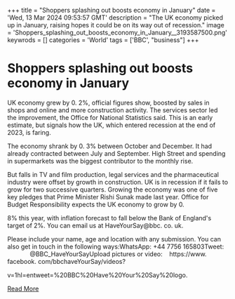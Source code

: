 +++
title = "Shoppers splashing out boosts economy in January"
date = 'Wed, 13 Mar 2024 09:53:57 GMT'
description = "The UK economy picked up in January, raising hopes it could be on its way out of recession."
image = 'Shoppers_splashing_out_boosts_economy_in_January__3193587500.png'
keywrods =  []
categories = 'World'
tags = ['BBC', "business"]
+++

# Shoppers splashing out boosts economy in January

UK economy grew by 0.
2%, official figures show, boosted by sales in shops and online and more construction activity.
The services sector led the improvement, the Office for National Statistics said.
This is an early estimate, but signals how the UK, which entered recession at the end of 2023, is faring.

The economy shrank by 0.
3% between October and December.
It had already contracted between July and September.
High Street and spending in supermarkets was the biggest contributor to the monthly rise.

But falls in TV and film production, legal services and the pharmaceutical industry were offset by growth in construction.
UK is in recession if it fails to grow for two successive quarters.
Growing the economy was one of five key pledges that Prime Minister Rishi Sunak made last year.
Office for Budget Responsibility expects the UK economy to grow by 0.

8% this year, with inflation forecast to fall below the Bank of England's target of 2%.
You can email us at HaveYourSay@bbc.
co.
uk.

Please include your name, age and location with any submission.
You can also get in touch in the following ways:WhatsApp: +44 7756 165803Tweet:                 @BBC_HaveYourSayUpload pictures or video:    https://www.
facebook.
com/bbchaveYourSay/videos?

v=1<bb>hl=en<bb>tweet=%20BBC%20Have%20Your%20Say%20logo.


[Read More](https://www.bbc.co.uk/news/business-68550259)

